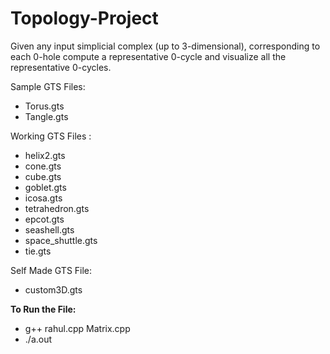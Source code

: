 # Topology-Project
Given any input simplicial complex (up to 3-dimensional), corresponding to each 0-hole compute a representative 0-cycle and visualize all the representative 0-cycles.

Sample GTS Files:
- Torus.gts
- Tangle.gts

Working GTS Files :
- helix2.gts
- cone.gts
- cube.gts
- goblet.gts
- icosa.gts
- tetrahedron.gts
- epcot.gts
- seashell.gts
- space_shuttle.gts
- tie.gts

Self Made GTS File:
- custom3D.gts

**To Run the File:**
- g++ rahul.cpp Matrix.cpp
- ./a.out <Filename>
